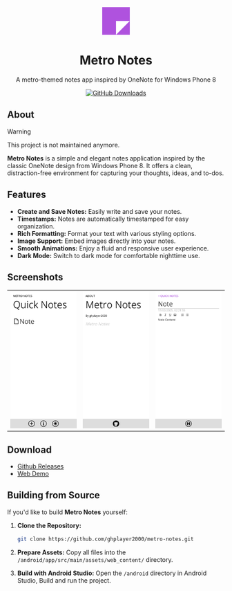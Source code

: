 <div align="center">
  <img src="readme/logo.png" width="64" alt="Metro Notes Logo">
  <h1>Metro Notes</h1>
  <p>A metro-themed notes app inspired by OneNote for Windows Phone 8</p>
  <a href="https://github.com/ghplayer2000/metro-notes/releases">
    <img alt="GitHub Downloads" src="https://img.shields.io/github/downloads/ghplayer2000/metro-notes/total?style=for-the-badge&label=Total%20Downloads">
  </a>
</div>

## About

> [!WARNING]
> This project is not maintained anymore.

**Metro Notes** is a simple and elegant notes application inspired by the classic OneNote design from Windows Phone 8.  It offers a clean, distraction-free environment for capturing your thoughts, ideas, and to-dos.

## Features

*   **Create and Save Notes:**  Easily write and save your notes.
*   **Timestamps:**  Notes are automatically timestamped for easy organization.
*   **Rich Formatting:**  Format your text with various styling options.
*   **Image Support:**  Embed images directly into your notes.
*   **Smooth Animations:**  Enjoy a fluid and responsive user experience.
*   **Dark Mode:**  Switch to dark mode for comfortable nighttime use.

## Screenshots
<table>
    <tr>
        <td><img src="readme/shot1.png"></td>
        <td><img src="readme/shot2.png"></td>
        <td><img src="readme/shot3.png"></td>
    </tr>
</table>

## Download

*  [Github Releases](https://github.com/ghplayer2000/metro-notes/releases)
*  [Web Demo](https://ghplayer2000.github.io/metro-notes)

## Building from Source

If you'd like to build **Metro Notes** yourself:

1.  **Clone the Repository:**
    ```bash
    git clone https://github.com/ghplayer2000/metro-notes.git
    ```

2.  **Prepare Assets:** Copy all files into the `/android/app/src/main/assets/web_content/` directory.

3.  **Build with Android Studio:** Open the `/android` directory in Android Studio, Build and run the project.

